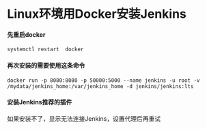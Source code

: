 # Linux环境用Docker安装Jenkins

#### 先重启docker
```
systemctl restart  docker
```

#### 再次安装的需要使用这条命令
```
docker run -p 8080:8080 -p 50000:5000 --name jenkins -u root -v /mydata/jenkins_home:/var/jenkins_home -d jenkins/jenkins:lts
```

#### 安装Jenkins推荐的插件
如果安装不了，显示无法连接Jenkins，设置代理后再重试
